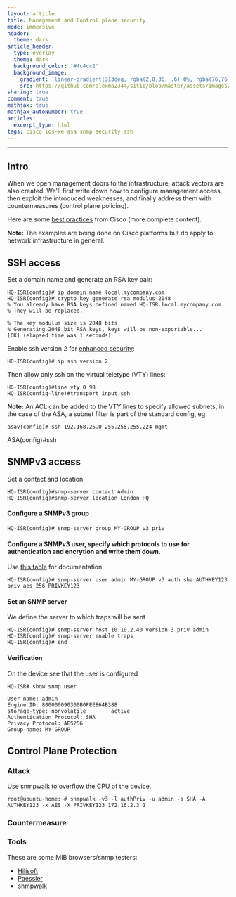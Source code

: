 ```yaml
---
layout: article
title: Management and Control plane security
mode: immersive
header:
  theme: dark
article_header:
  type: overlay
  theme: dark
  background_color: '#4c4cc2'
  background_image:
    gradient: 'linear-gradient(313deg, rgba(2,0,36, .6) 0%, rgba(76,76,194, .6) 47%, rgba(0,212,255, .6) 100%)'
    src: https://github.com/alexma2344/sitio/blob/master/assets/images/rainbows.jpg?raw=true"
sharing: true
comment: true
mathjax: true
mathjax_autoNumber: true
articles:
  excerpt_type: html
tags: cisco ios-xe asa snmp security ssh
---
```


<!--more-->

---

## Intro

When we open management doors to the infrastructure, attack vectors are also created. We'll first write down how to configure management access, then exploit the introduced weaknesses, and finally address them with countermeasures (control plane policing).

Here are some [best practices](https://tools.cisco.com/security/center/resources/copp_best_practices) from Cisco (more complete content).

**Note:** The examples are being done on Cisco platforms but do apply to network infrastructure in general.

## SSH access

Set a domain name and generate an RSA key pair:
	
	HQ-ISR(config)# ip domain name local.mycompany.com
	HQ-ISR(config)# crypto key generate rsa modulus 2048
	% You already have RSA keys defined named HQ-ISR.local.mycompany.com.
	% They will be replaced.
	
	% The key modulus size is 2048 bits
	% Generating 2048 bit RSA keys, keys will be non-exportable...
	[OK] (elapsed time was 1 seconds)

Enable ssh version 2 for [enhanced security](https://en.wikipedia.org/wiki/Secure_Shell#Version_2.x):

	HQ-ISR(config)# ip ssh version 2

Then allow only ssh on the virtual teletype (VTY) lines:

	HQ-ISR(config)#line vty 0 98
	HQ-ISR(config-line)#transport input ssh

**Note:** An ACL can be added to the VTY lines to specify allowed subnets, in the case of the ASA, a subnet filter is part of the standard config, eg

	asav(config)# ssh 192.168.25.0 255.255.255.224 mgmt

ASA(config)#ssh  

## SNMPv3 access

Set a contact and location

	HQ-ISR(config)#snmp-server contact Admin
	HQ-ISR(config)#snmp-server location London HQ

#### Configure a SNMPv3 group

	HQ-ISR(config)# snmp-server group MY-GROUP v3 priv

#### Configure a SNMPv3 user, specify which protocols to use for authentication and encrytion and write them down.

Use [this table](https://github.com/alexma2344/sitio/tree/master/docs/assets/snmpv3-template) for documentation.


	HQ-ISR(config)# snmp-server user admin MY-GROUP v3 auth sha AUTHKEY123 priv aes 256 PRIVKEY123

#### Set an SNMP server

We define the server to which traps will be sent

	HQ-ISR(config)# snmp-server host 10.10.2.40 version 3 priv admin
	HQ-ISR(config)# snmp-server enable traps 
	HQ-ISR(config)# end

#### Verification

On the device see that the user is configured

	HQ-ISR# show snmp user
	
	User name: admin
	Engine ID: 800000090300B0FEEB64B388
	storage-type: nonvolatile        active
	Authentication Protocol: SHA
	Privacy Protocol: AES256
	Group-name: MY-GROUP


## Control Plane Protection

### Attack

Use [snmpwalk](https://linux.die.net/man/1/snmpwalk) to overflow the CPU of the device.

	root@ubuntu-home:~# snmpwalk -v3 -l authPriv -u admin -a SHA -A AUTHKEY123 -x AES -X PRIVKEY123 172.16.2.3 1


### Countermeasure

### Tools

These are some MIB browsers/snmp testers:

- [Hilisoft](https://download.cnet.com/HiliSoft-MIB-Browser/3000-2651_4-10698289.html) 
- [Paessler](https://www.paessler.com/tools/snmptester)
- [snmpwalk](https://linux.die.net/man/1/snmpwalk)
